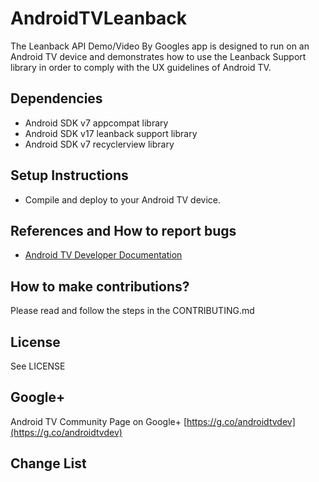 # AndroidTVLeanback

The Leanback API Demo/Video By Googles app is designed to run on an Android TV device and demonstrates how to use the Leanback Support library
in order to comply with the UX guidelines of Android TV.

## Dependencies
* Android SDK v7 appcompat library
* Android SDK v17 leanback support library
* Android SDK v7 recyclerview library

## Setup Instructions
* Compile and deploy to your Android TV device.

## References and How to report bugs
* [Android TV Developer Documentation](http://developer.android.com/tv/index.html)

## How to make contributions?
Please read and follow the steps in the CONTRIBUTING.md

## License
See LICENSE

## Google+
Android TV Community Page on Google+ [https://g.co/androidtvdev](https://g.co/androidtvdev)

## Change List
